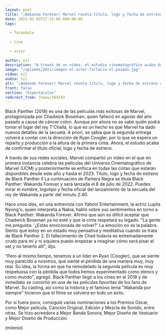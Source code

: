 ```yaml
---
layout: post
title: "¡Wakanda Forever! Marvel revela título, logo y fecha de estreno de la secuela de 'Black Panther'"
date: 2021-05-03T17:31:00.000-06:00
tags:
  
  - farandula
  
  - Cine
  
  - actor
  
author: nil
description: "A través de un video, el estudio cinematográfico acaba de confirmar el nombre, logo y fecha de lanzamiento de la segunda entrega de Pantera Negra. "
image: "/uploads/2021/images-el-actor-fallecio-el-pasado.jpg"
video: nil
audio: nil
alt: "¡Wakanda Forever! Marvel revela título, logo y fecha de estreno de la secuela de 'Black Panther'"
front: false
section: "Espectáculos"
redirect_from: /news/184243
---
```


Black Panther (2018) es una de las películas más exitosas de Marvel, protagonizada por Chadwick Boseman, quien falleció en agosto del año pasado a causa de cáncer colon. Aunque por ahora no se sabe quién podrá tomar el lugar del rey T'Challa, lo que es un hecho es que Marvel ha dado nuevos detalles de la secuela. A priori, se sabía que la segunda entrega volverá a contar con la dirección de Ryan Coogler, por lo que se espera un reparto y producción a la altura de la primera cinta. Ahora, el estudio acaba de confirmar el título oficial, logo y fecha de estreno. 

A través de sus redes sociales, Marvel compartió un video en el que en primera instancia celebra las películas del Universo Cinematográfico de Marvel (UCM) y posteriormente se enfoca en todas las cintas que estarán disponibles desde este año y hasta el 2023. 
Título, logo y fecha de estreno de Black Panther II 
La continuación de Pantera Negra se titula Black Panther: Wakanda Forever y será lanzada el 8 de julio de 2022. Puedes mirar el nombre, logotipo y fecha oficial del lanzamiento de la secuela del rey de Wakanda a partir del minuto 2:40. 

Hace unos días, en una entrevista con Yahoo! Entertainment, la actriz Lupita Nyong'o, quien interpreta a Nakia, habló sobre sus sentimientos en torno a Black Panther: Wakanda Forever. Afirmó que aún es difícil aceptar que Chadwick Boseman ya no esté y que la cinta respetará su legado. "La gente me pregunta: '¿Estás emocionada de volver?' La emoción no es la palabra. Siento que estoy en un estado muy pensativa y meditativa cuando se trata de Black Panther 2. El fallecimiento de Chad todavía es extremadamente crudo para mí y ni siquiera puedo empezar a imaginar cómo será pisar el set y no tenerlo allí", dijo. 

"Pero al mismo tiempo, tenemos a un líder en Ryan (Coogler), que se siente muy parecido a nosotros, que siente el pérdida de una manera muy, muy real. Su idea, la forma en que ha remodelado la segunda película es muy respetuosa con la pérdida que todos hemos experimentado como elenco y como mundo", agregó. 
Black Panther llegó a los cines en el 2018 y de inmediato se convirtió en una de las películas favoritas de los fans de Marvel. Su casting, así como la historia y el famoso lema "Wakanda por siempre" hicieron que el filme se volviera en todo un éxito. 

Por si fuera poco, consiguió varias nominaciones a los Premios Oscar, como Mejor película, Canción Original, Edición y Mezcla de Sonido, entre otras. Se hizo acreedora a Mejor Banda Sonora, Mejor Diseño de Vestuario y Mejor Diseño de Producción. 

(milenio)